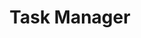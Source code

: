 ---
title: "Task Manager"
link: "https://github.com/grumpycatyo-collab/task-manager"
slug: "task-manager"
--- 